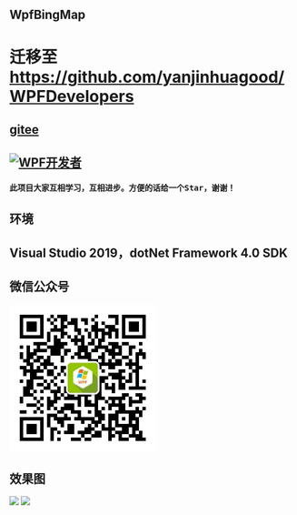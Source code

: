 
## WpfBingMap
# 迁移至 https://github.com/yanjinhuagood/WPFDevelopers  
## [gitee](https://gitee.com/yanjinhua/WPFBingMap.git)

## <a target="_blank" href="https://qm.qq.com/cgi-bin/qm/qr?k=B61RFy2vvpaKLEDxaW6NsDpPZA-eSyFh&jump_from=webapi"><img border="0" src="https://pub.idqqimg.com/wpa/images/group.png" alt="WPF开发者" title="WPF开发者"></a>


#### 此项目大家互相学习，互相进步。方便的话给一个<kbd>Star</kbd>，谢谢！

## 环境

## Visual Studio 2019，dotNet Framework 4.0 SDK
 
## 微信公众号
<img src="/Images/wxgzh.jpg"/> 
 
## __效果图__ 

<img src="/Images/map2.gif"/> 
<img src="/Images/map.gif"/> 





